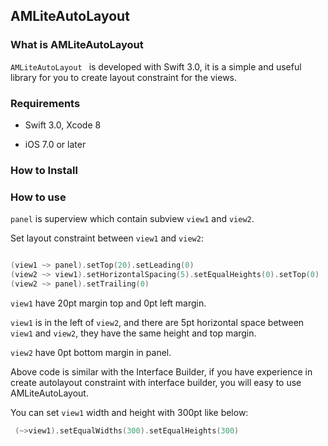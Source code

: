 ## AMLiteAutoLayout

### What is AMLiteAutoLayout

`AMLiteAutoLayout ` is developed with Swift 3.0, it is a simple and useful library for you to create layout constraint for the views. 

### Requirements

* Swift 3.0, Xcode 8

* iOS 7.0 or later

### How to Install



### How to use

`panel` is superview which contain subview `view1` and `view2`.

Set layout constraint between `view1` and `view2`:

```swift

(view1 ~> panel).setTop(20).setLeading(0)
(view2 ~> view1).setHorizontalSpacing(5).setEqualHeights(0).setTop(0)
(view2 ~> panel).setTrailing(0)

```

`view1` have 20pt margin top and 0pt left margin.

`view1` is in the left of `view2`, and there are 5pt horizontal space between `view1` and `view2`, they have the same height and top margin.

`view2` have 0pt bottom margin in panel.

Above code is similar with the Interface Builder, if you have experience in create autolayout constraint with interface builder, you will easy to use AMLiteAutoLayout.


You can set `view1` width and height with 300pt like below:

```swift
 (~>view1).setEqualWidths(300).setEqualHeights(300)
```

